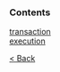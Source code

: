 ### Contents
[transaction](./transaction.md)  
[execution](./execution.md)  

[< Back](../READNE.md)
